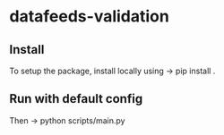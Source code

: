 # datafeeds-validation

## Install
To setup the package, install locally using -> pip install .

## Run with default config
Then -> python scripts/main.py